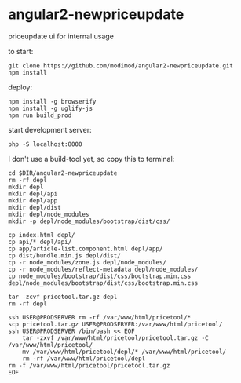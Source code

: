 # angular2-newpriceupdate
priceupdate ui for internal usage

to start:

    git clone https://github.com/modimod/angular2-newpriceupdate.git
    npm install


deploy:

    npm install -g browserify
    npm install -g uglify-js
    npm run build_prod


start development server:

    php -S localhost:8000


I don't use a build-tool yet, so copy this to terminal:

    cd $DIR/angular2-newpriceupdate
    rm -rf depl
    mkdir depl
    mkdir depl/api
    mkdir depl/app
    mkdir depl/dist
    mkdir depl/node_modules
    mkdir -p depl/node_modules/bootstrap/dist/css/

    cp index.html depl/
    cp api/* depl/api/
    cp app/article-list.component.html depl/app/
    cp dist/bundle.min.js depl/dist/
    cp -r node_modules/zone.js depl/node_modules/
    cp -r node_modules/reflect-metadata depl/node_modules/
    cp node_modules/bootstrap/dist/css/bootstrap.min.css depl/node_modules/bootstrap/dist/css/bootstrap.min.css

    tar -zcvf pricetool.tar.gz depl
    rm -rf depl

    ssh USER@PRODSERVER rm -rf /var/www/html/pricetool/*
    scp pricetool.tar.gz USER@PRODSERVER:/var/www/html/pricetool/
    ssh USER@PRODSERVER /bin/bash << EOF
        tar -zxvf /var/www/html/pricetool/pricetool.tar.gz -C /var/www/html/pricetool/
        mv /var/www/html/pricetool/depl/* /var/www/html/pricetool/
        rm -rf /var/www/html/pricetool/depl
    rm -f /var/www/html/pricetool/pricetool.tar.gz
    EOF

